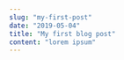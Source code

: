 ```yaml
---
slug: "my-first-post"
date: "2019-05-04"
title: "My first blog post"
content: "lorem ipsum"
---
```


